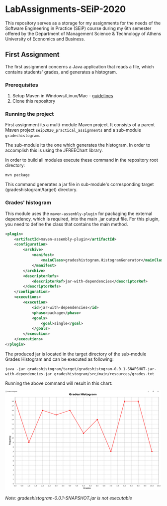 # LabAssignments-SEiP-2020

This repository serves as a storage for my assignments for the needs of the Software Engineering in Practice (SEiP) course during my 6th semester offered by the Department of Management Science & Technology of Athens University of Economics and Business.

## First Assignment

The first assignment concerns a Java application that reads a file, which contains students' grades, and generates a histogram.

### Prerequisites

1. Setup Maven in Windows/Linux/Mac - [guidelines](https://www.baeldung.com/install-maven-on-windows-linux-mac)
2. Clone this repository

### Running the project

First assignment its a multi-module Maven project. It consists of a parent Maven project `seip2020_practical_assignments` and a sub-module `gradeshistogram`.

The sub-module its the one which generates the histogram. In order to accomplish this is using the JFREEChart library.

In order to build all modules execute these command in the repository root directory:

```
mvn package
```

This command generates a jar file in sub-module's corresponding target (gradeshistogram/target) directory.


### Grades' histogram

This module uses the `maven-assembly-plugin` for packaging the external dependency, which is required, into the main .jar output file. For this plugin, you need to define the class that contains the main method.

```xml
<plugin>
	<artifactId>maven-assembly-plugin</artifactId>
	<configuration>
		<archive>
			<manifest>
				<mainClass>gradeshistogram.HistogramGenerator</mainClass>
			</manifest>
		</archive>
		<descriptorRefs>
			<descriptorRef>jar-with-dependencies</descriptorRef>
		</descriptorRefs>
	</configuration>
	<executions>
		<execution>
			<id>jar-with-dependencies</id>
			<phase>package</phase>
			<goals>
				<goal>single</goal>
			</goals>
		</execution>
	</executions>
</plugin>
```

The produced jar is located in the target directory of the sub-module Grades Histogram and can be executed as following:

```
java -jar gradeshistogram/target/gradeshistogram-0.0.1-SNAPSHOT-jar-with-dependencies.jar gradeshistogram/src/main/resources/grades.txt
```

Running the above command will result in this chart:

<img src="images/gradesHistogram.png" width="500"/>


*Note: gradeshistogram-0.0.1-SNAPSHOT.jar is not executable*

